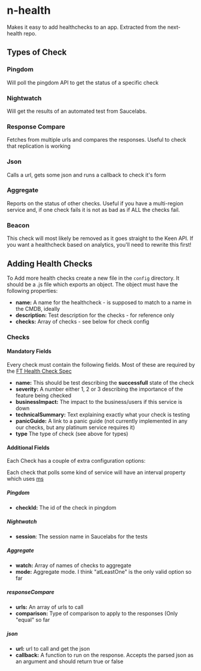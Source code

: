 # n-health

Makes it easy to add healthchecks to an app.  Extracted from the next-health repo.

## Types of Check

### Pingdom
Will poll the pingdom API to get the status of a specific check

### Nightwatch
Will get the results of an automated test from Saucelabs.

### Response Compare
Fetches from multiple urls and compares the responses.  Useful to check that replication is working

### Json
Calls a url, gets some json and runs a callback to check it's form

### Aggregate
Reports on the status of other checks.  Useful if you have a multi-region service and, if one check fails it is not as bad as if ALL the checks fail.

### Beacon
This check will most likely be removed as it goes straight to the Keen API.  If you want a healthcheck based on analytics, you'll need to rewrite this first!


## Adding Health Checks
To Add more health checks create a new file in the `config` directory.  It should be a .js file which exports an object.  The object must have the following properties:

* **name:** A name for the healthcheck - is supposed to match to a name in the CMDB, ideally
* **description:** Test description for the checks - for reference only
* **checks:** Array of checks - see below for check config


### Checks

#### Mandatory Fields

Every check must contain the following fields.  Most of these are required by the [FT Health Check Spec](https://docs.google.com/document/d/18hefJjImF5IFp9WvPAm9Iq5_GmWzI9ahlKSzShpQl1s/edit)

* **name:** This should be test describing the **successfull** state of the check
* **severity:** A number either 1, 2 or 3 describing the importance of the feature being checked
* **businessImpact:** The impact to the business/users if this service is down
* **technicalSummary:** Text explaining exactly what your check is testing
* **panicGuide:** A link to a panic guide (not currently implemented in any our checks, but any platinum service requires it)
* **type** The type of check (see above for types)


#### Additional Fields

Each Check has a couple of extra configuration options:

Each check that polls some kind of service will have an interval property which uses [ms](https://www.npmjs.com/package/ms)

##### Pingdom
* **checkId:** The id of the check in pingdom

##### Nightwatch
* **session**: The session name in Saucelabs for the tests

##### Aggregate
* **watch:** Array of names of checks to aggregate
* **mode:** Aggregate mode.  I think "atLeastOne" is the only valid option so far

##### responseCompare
* **urls:** An array of urls to call
* **comparison:** Type of comparison to apply to the responses (Only "equal" so far

##### json
* **url:** url to call and get the json
* **callback:** A function to run on the response.  Accepts the parsed json as an argument and should return true or false
